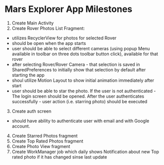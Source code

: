 # Mars Explorer App Milestones

1. Create Main Activity
2. Create Rover Photos List Fragment:
- utilizes RecyclerView for photos for selected Rover
- should be open when the app starts
- user should be able to select different cameras (using popup Menu available in toolbar on three dots toolbar button click), available for that rover
- after selecting Rover/Rover Camera - that selection is saved in SharedPreferences to initially show that selection by default after starting the app
- shoul utilize Motion Layout to show initial animation immediately after start
- user should be able to star the photo. If the user is not authenticated - The login screen should be opened. After the user authenticates successfully - user action (i.e. starring photo) should be executed
3. Create auth screen
- should have ability to authenticate user with email and with Google account.
4. Create Starred Photos fragment
5. Create Top Rated Photos fragment
6. Create Photo View fragment
7. Create WorkManager job which daily shows Notification about new Top rated photo if it has changed sinse last update
